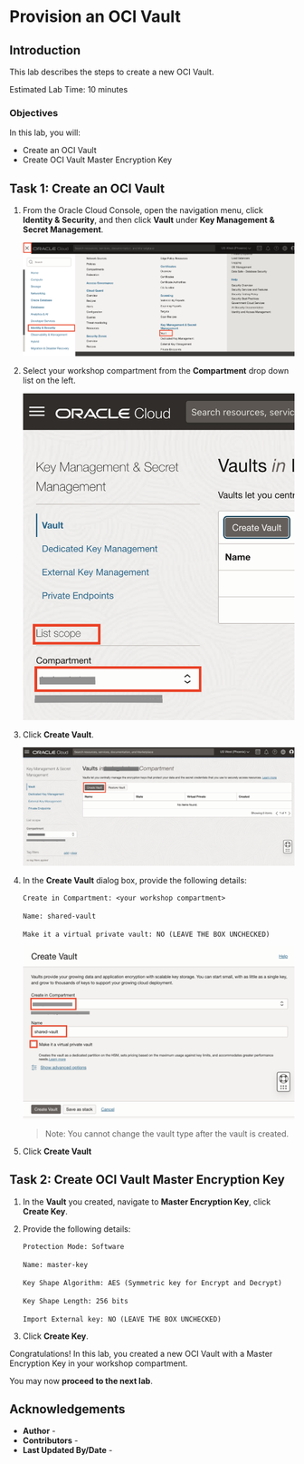 # Provision an OCI Vault

## Introduction

This lab describes the steps to create a new OCI Vault.

Estimated Lab Time: 10 minutes

### Objectives

In this lab, you will:

* Create an OCI Vault
* Create OCI Vault Master Encryption Key

## Task 1: Create an OCI Vault

1. From the Oracle Cloud Console, open the navigation menu, click **Identity & Security**, and then click **Vault** under **Key Management & Secret Management**.

   ![Vault menu](images/vault-menu.png)

2. Select your workshop compartment from the **Compartment** drop down list on the left.

   ![Select Compartment Button](images/select-compartment-field.png)

3. Click **Create Vault**.

   ![Create Vault Button](images/create-vault-button.png)

4. In the **Create Vault** dialog box, provide the following details:

      ```
      Create in Compartment: <your workshop compartment>

      Name: shared-vault

      Make it a virtual private vault: NO (LEAVE THE BOX UNCHECKED)
      ```

      ![Create Vault Details](images/create-vault-details.png)

      >Note: You cannot change the vault type after the vault is created.

5. Click **Create Vault**

## Task 2: Create OCI Vault Master Encryption Key

1. In the **Vault** you created, navigate to **Master Encryption Key**, click **Create Key**.

2. Provide the following details:

      ```text
      Protection Mode: Software

      Name: master-key

      Key Shape Algorithm: AES (Symmetric key for Encrypt and Decrypt)

      Key Shape Length: 256 bits

      Import External key: NO (LEAVE THE BOX UNCHECKED)
      ```

3. Click **Create Key**.

Congratulations! In this lab, you created a new OCI Vault with a Master Encryption Key in your workshop compartment.

You may now **proceed to the next lab**.

## Acknowledgements

* **Author** - [](var:author)
* **Contributors** - [](var:contributors)
* **Last Updated By/Date** - [](var:last_updated)
